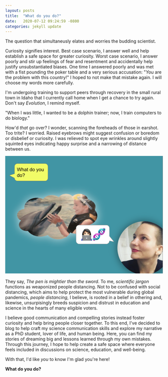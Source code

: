 ```yaml
---
layout: posts
title:  "What do you do?"
date:   2020-07-12 09:24:59 -0800
categories: jekyll update
---
```

The question that simultaneusly elates and worries the budding scientist.  

Curiosity signifies interest.  Best case scenario, I answer well and help establish a safe space for greater curiosity.  Worst case scenario, I answer poorly and stir up feelings of fear and resentment and accidentally help justify unsubstantiated biases.  One time I answered poorly and was met with a fist pounding the poker table and a very serious accusation: "*You* are the problem with this country!" I hoped to not make that mistake again.  I will choose my words more carefully. 

I'm undergoing training to support peers through recovery in the small rural town in Idaho that I currently call home when I get a chance to try again. Don't say *Evolution*, I remind myself.

"When I was little, I wanted to be a dolphin trainer; now, I train computers to do biology." 

How'd *that* go over? I wonder, scanning the foreheads of those in earshot.  Too trite?  I worried. Raised eyebrows might suggest confusion or boredom or disbelief or curiosity.  I was relieved to spot eye wrinkles around slightly squinted eyes indicating happy surprise and a narrowing of distance between us.

!["What do you do?"](/assets/images/intro.png) 

They say, *The pen is mightier than the sword*. To me, *scientific jargon* functions as weaponized people distancing. Not to be confused with social distancing, which aims to help protect the most vulnerable during global pandemics, *people distancing*, I believe, is rooted in a belief in othering and, likewise, unsurpisingly breeds suspicion and distrust in education and science in the hearts of many eligible voters. 

I believe good communication and compelling stories instead foster curiosity and help bring people closer together.  To this end, I've decided to blog to help craft my science communication skills and explore my narrative as a PhD student, lover of life, and human being. Here, you can find my stories of dreaming big and lessons learned through my own mistakes. Through this journey, I hope to help create a safe space where everyone feels included in discussions on science, education, and well-being. 

With that, I'd like *you* to know I'm glad you're here!

**What do you do?**